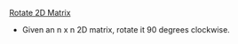 [Rotate 2D Matrix](./0-rotate_2d_matrix.py)

- Given an n x n 2D matrix, rotate it 90 degrees clockwise.
 